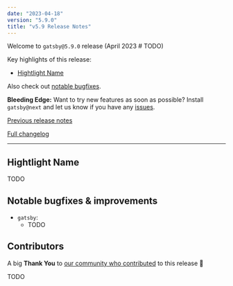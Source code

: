 ```yaml
---
date: "2023-04-18"
version: "5.9.0"
title: "v5.9 Release Notes"
---
```


Welcome to `gatsby@5.9.0` release (April 2023 # TODO)

Key highlights of this release:

- [Hightlight Name](#highlight-name)

Also check out [notable bugfixes](#notable-bugfixes--improvements).

**Bleeding Edge:** Want to try new features as soon as possible? Install `gatsby@next` and let us know if you have any [issues](https://github.com/gatsbyjs/gatsby/issues).

[Previous release notes](/docs/reference/release-notes/v5.8)

[Full changelog][full-changelog]

---

## Hightlight Name

TODO

## Notable bugfixes & improvements

- `gatsby`:
  - TODO

## Contributors

A big **Thank You** to [our community who contributed][full-changelog] to this release 💜

TODO

[full-changelog]: https://github.com/gatsbyjs/gatsby/compare/gatsby@5.9.0-next.0...gatsby@5.9.0
